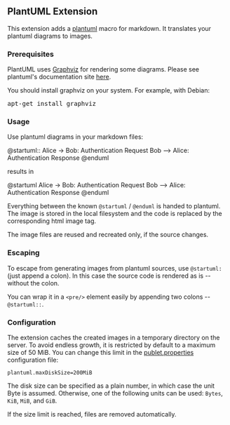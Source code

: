 ## PlantUML Extension

This extension adds a [plantuml](http://plantuml.sourceforge.net/) macro for markdown. It translates your plantuml
diagrams to images.

### Prerequisites

PlantUML uses [Graphviz](http://www.graphviz.org/) for rendering some diagrams. Please see
plantuml's documentation site [here](http://plantuml.sourceforge.net/graphvizdot.html).

You should install graphviz on your system. For example, with Debian:

<pre>
apt-get install graphviz
</pre>

### Usage

Use plantuml diagrams in your markdown files:

@startuml::
Alice -> Bob: Authentication Request
Bob --> Alice: Authentication Response
@enduml

results in

<p>
@startuml
Alice -> Bob: Authentication Request
Bob --> Alice: Authentication Response
@enduml
</p>

Everything between the known `@startuml` / `@enduml` is handed to plantuml. The image is
stored in the local filesystem and the code is replaced by the corresponding html image tag.

The image files are reused and recreated only, if the source changes.

### Escaping

To escape from generating images from plantuml sources, use `@startuml:` (just append a
colon). In this case the source code is rendered as is -- without the colon.

You can wrap it in a `<pre/>` element easily by appending two colons -- `@startuml::`.

### Configuration

The extension caches the created images in a temporary directory on the server. To avoid
endless growth, it is restricted by default to a maximum size of 50 MiB. You can change
this limit in the [publet.properties](../../configuration.html#Configuration_File) configuration
file:

    plantuml.maxDiskSize=200MiB

The disk size can be specified as a plain number, in which case the unit Byte is assumed. Otherwise,
one of the following units can be used: `Bytes`, `KiB`, `MiB`, and `GiB`.

If the size limit is reached, files are removed automatically.